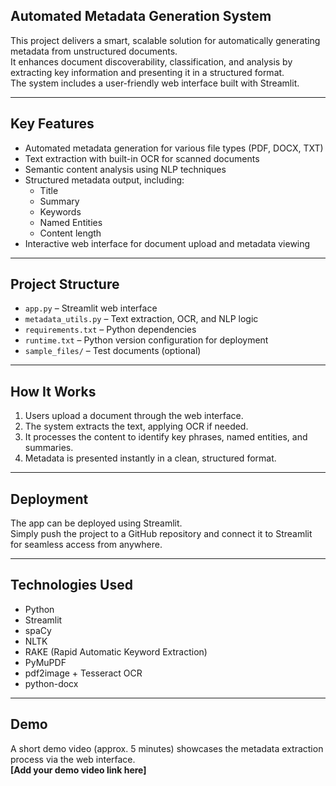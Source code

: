## Automated Metadata Generation System

This project delivers a smart, scalable solution for automatically generating metadata from unstructured documents.  
It enhances document discoverability, classification, and analysis by extracting key information and presenting it in a structured format.  
The system includes a user-friendly web interface built with Streamlit.

---

## Key Features

- Automated metadata generation for various file types (PDF, DOCX, TXT)
- Text extraction with built-in OCR for scanned documents
- Semantic content analysis using NLP techniques
- Structured metadata output, including:
  - Title
  - Summary
  - Keywords
  - Named Entities
  - Content length
- Interactive web interface for document upload and metadata viewing

---

## Project Structure

- `app.py` – Streamlit web interface  
- `metadata_utils.py` – Text extraction, OCR, and NLP logic  
- `requirements.txt` – Python dependencies  
- `runtime.txt` – Python version configuration for deployment  
- `sample_files/` – Test documents (optional)

---

## How It Works

1. Users upload a document through the web interface.  
2. The system extracts the text, applying OCR if needed.  
3. It processes the content to identify key phrases, named entities, and summaries.  
4. Metadata is presented instantly in a clean, structured format.

---

## Deployment

The app can be deployed using Streamlit.  
Simply push the project to a GitHub repository and connect it to Streamlit for seamless access from anywhere.

---

## Technologies Used

- Python  
- Streamlit  
- spaCy  
- NLTK  
- RAKE (Rapid Automatic Keyword Extraction)  
- PyMuPDF  
- pdf2image + Tesseract OCR  
- python-docx  

---

## Demo

A short demo video (approx. 5 minutes) showcases the metadata extraction process via the web interface.  
**[Add your demo video link here]**
